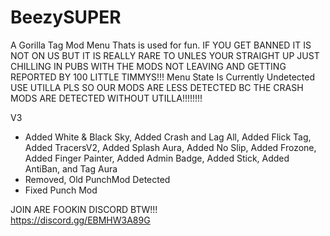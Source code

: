 # BeezySUPER
A Gorilla Tag Mod Menu Thats is used for fun.
IF YOU GET BANNED IT IS NOT ON US BUT IT IS REALLY RARE TO UNLES YOUR STRAIGHT UP JUST CHILLING IN PUBS WITH THE MODS NOT LEAVING AND GETTING REPORTED BY 100 LITTLE TIMMYS!!!
Menu State Is Currently Undetected
USE UTILLA PLS SO OUR MODS ARE LESS DETECTED BC THE CRASH MODS ARE  DETECTED WITHOUT UTILLA!!!!!!!!

V3
- Added White & Black Sky, Added Crash and Lag All, Added Flick Tag, Added TracersV2, Added Splash Aura, Added No Slip, Added Frozone, Added Finger Painter, Added Admin Badge, Added Stick, Added AntiBan, and Tag Aura
- Removed, Old PunchMod Detected
- Fixed Punch Mod


JOIN ARE FOOKIN DISCORD BTW!!!  
https://discord.gg/EBMHW3A89G
